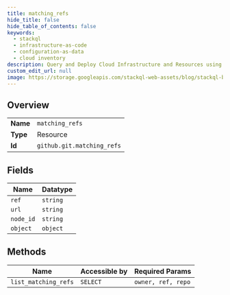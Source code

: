 ```yaml
---
title: matching_refs
hide_title: false
hide_table_of_contents: false
keywords:
  - stackql
  - infrastructure-as-code
  - configuration-as-data
  - cloud inventory
description: Query and Deploy Cloud Infrastructure and Resources using SQL
custom_edit_url: null
image: https://storage.googleapis.com/stackql-web-assets/blog/stackql-blog-post-featured-image.png
---
```

  
    

## Overview
<table><tbody>
<tr><td><b>Name</b></td><td><code>matching_refs</code></td></tr>
<tr><td><b>Type</b></td><td>Resource</td></tr>
<tr><td><b>Id</b></td><td><code>github.git.matching_refs</code></td></tr>
</tbody></table>

## Fields
| Name | Datatype |
| ---- | -------- |
| `ref` | `string` |
| `url` | `string` |
| `node_id` | `string` |
| `object` | `object` |
## Methods
| Name | Accessible by | Required Params |
| ---- | ------------- | --------------- |
| `list_matching_refs` | `SELECT` | `owner, ref, repo` |
